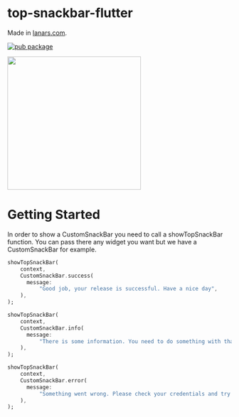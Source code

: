 # top-snackbar-flutter
Made in [lanars.com](https://lanars.com).

[![pub package](https://img.shields.io/pub/v/top_snackbar_flutter.svg)](https://pub.dev/packages/top_snackbar_flutter)

<img src="https://raw.githubusercontent.com/LanarsInc/top-snackbar-flutter/main/example/assets/top-snackbar-example.gif" width="300">

# Getting Started

In order to show a CustomSnackBar you need to call a showTopSnackBar function. You can pass there any widget you want
but we have a CustomSnackBar for example.

```dart
showTopSnackBar(
    context,
    CustomSnackBar.success(
      message:
          "Good job, your release is successful. Have a nice day",
    ),
);
```

```dart
showTopSnackBar(
    context,
    CustomSnackBar.info(
      message:
          "There is some information. You need to do something with that",
    ),
);
```

```dart
showTopSnackBar(
    context,
    CustomSnackBar.error(
      message:
          "Something went wrong. Please check your credentials and try again",
    ),
);
```

